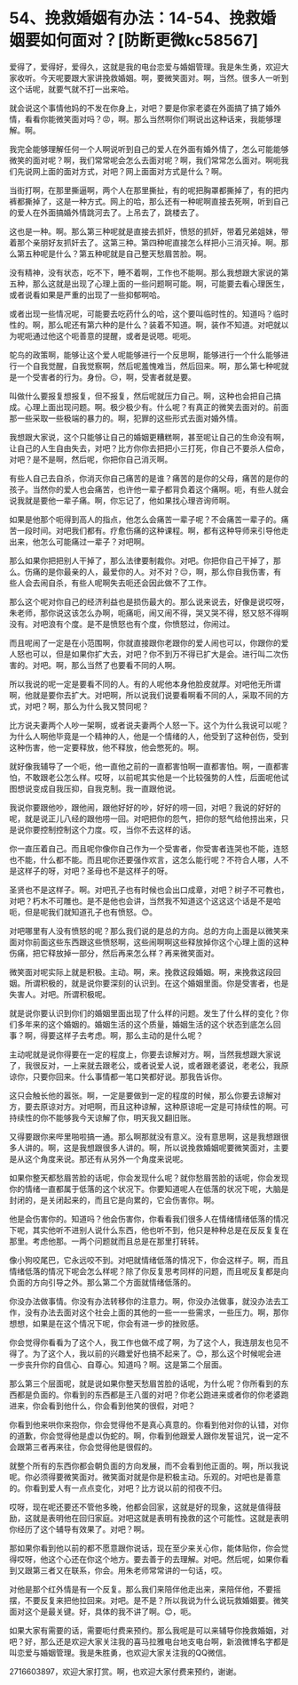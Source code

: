 # 54、挽救婚姻有办法：14-54、挽救婚姻要如何面对？[防断更微kc58567]

爱得了，爱得好，爱得久，这就是我的电台恋爱与婚姻管理。我是朱生勇，欢迎大家收听。今天呢要跟大家讲挽救婚姻。啊，要微笑面对。啊，当然。很多人一听到这个话呢，就要气就不打一出来哈。

就会说这个事情他妈的不发在你身上，对吧？要是你家老婆在外面搞了搞了婚外情，看看你能微笑面对吗？😡，啊。那么当然啊你们啊说出这种话来，我能够理解。啊。

我完全能够理解任何一个人啊说听到自己的爱人在外面有婚外情了，怎么可能能够微笑的面对呢？啊，我们常常呢会怎么去面对呢？啊，我们常常怎么面对。啊呃我们先说网上面的面对方式，对吧？网上面面对方式是什么？啊。

当街打啊，在那里撕逼啊，两个人在那里撕扯，有的呢把胸罩都撕掉了，有的把内裤都撕掉了，这是一种方式。网上的哈，那么还有一种呢啊直接去死啊，听到自己的爱人在外面搞婚外情跳河去了。上吊去了，跳楼去了。

这也是一种。啊。那么第三种呢就是直接去抓奸，愤怒的抓奸，带着兄弟姐妹，带着那个亲朋好友抓奸去了。这第三种。第四种呢直接怎么样把小三消灭掉。啊。那么第五种呢是什么？第五种呢就是自己整天愁眉苦脸。啊。

没有精神，没有状态，吃不下，睡不着啊，工作也不能啊。那么我想跟大家说的第五种，那么这就是出现了心理上面的一些问题啊可能。啊，可能要去看心理医生，或者说看如果是严重的出现了一些抑郁啊哈。

或者出现一些情况呢，可能要去吃药什么的哈，这个要叫临时性的。知道吗？临时性的。啊，那么呢还有第六种的是什么？装着不知道。啊，装作不知道。对吧就以为呢呃通过他这个呃善意的提醒，或者是说嗯。呃呃。

鸵鸟的政策啊，能够让这个爱人呢能够进行一个反思啊，能够进行一个什么能够进行一个自我觉醒，自我觉察啊，然后呢羞愧难当，然后回来。啊，那么第七种呢就是一个受害者的行为。身份。😔，啊，受害者就是要。

叫做什么要报复想报复，但不报复，然后呢就压力自己。啊，这种也会把自己搞成。心理上面出现问题。啊。极少极少有。什么呢？有真正的微笑去面对的。前面那一些采取一些极端的暴力的。啊，犯罪的这些形式去面对婚外情。

我想跟大家说，这个只能够让自己的婚姻更糟糕啊，甚至呢让自己的生命没有啊，让自己的人生自由失去，对吧？比方你你去把把小三打死，你自己不要杀人偿命，对吧？是不是啊，然后呢，你把你自己消灭啊。

有些人自己去自杀，你消灭你自己痛苦的是谁？痛苦的是你的父母，痛苦的是你的孩子。当然你的爱人也会痛苦，也许他一辈子都背负着这个痛啊。呃，有些人就会说我就是要他一辈子痛。啊，你忘记了，他如果找心理咨询师啊。

如果是他那个呃得到高人的指点，他怎么会痛苦一辈子呢？不会痛苦一辈子的。痛苦一段时间。对吧我们都有。疗愈伤痛的这种课程。啊，都有这种导师来引导他走出来，他怎么可能痛过一辈子？对吧啊。

那么如果你把把别人干掉了，那么法律要制裁你。对吧。你把你自己干掉了，那么。伤痛的是你最亲的人，最爱你的人。对不对？😔，啊，那么你自我伤害，有些人会去闹自杀，有些人呢啊失去呃还会因此做不了工作。

那么这个呢对你自己的经济利益也是损伤最大的。那么说来说去，好像是说哎呀，朱老师，那你说这该怎么办啊，呃痛呃，闹又闹不得，哭又哭不得，怒又怒不得啊没有。对吧浪有个度。是不是愤怒也有个度，你愤怒过，你闹过。

而且呢闹了一定是在小范围啊，你就直接跟你老跟你的爱人闹也可以，你跟你的爱人怒也可以，但是如果你扩大去，对吧？你不到万不得已扩大是会。进行叫二次伤害的。对吧。啊，那么当然了也要看不同的人啊。

所以我说的呢一定是要看不同的人。有的人呢他本身他脸皮就厚。对吧他无所谓啊，他就是要你去扩大。对吧啊，所以说我们说要看啊看不同的人，采取不同的方式，对吧？啊，那么为什么我又赞同呢？

比方说夫妻两个人吵一架啊，或者说夫妻两个人怒一下。这个为什么我说可以呢？为什么人啊他毕竟是一个精神的人，他是一个情绪的人，他受到了这种创伤，受到这种伤害，他一定要释放，他不释放，他会憋死的。啊。

就好像我辅导了一个呃，他一直他之前的一直都害怕啊一直都害怕。啊，一直都害怕，不敢跟老公怎么样。哎呀，以前呢其实他是一个比较强势的人性，后面呢他试图想说变成自我压抑，自我克制。我一直跟他说。

我说你要跟他吵，跟他闹，跟他好好的吵，好好的唠一回，对吧？我说的好好的呢，就是说正儿八经的跟他唠一回。对吧把你的怨气，把你的怒气给他捞出来，只是说你要控制控制这个力度。哎，当你不去这样的话。

你一直压着自己。而且呢你像你自己作为一个受害者，你受害者连哭也不能，连怒也不能，什么都不能。而且呢你还要强作欢言，这怎么能行呢？不符合人哪，人不是这样子的呀，对吧？圣母也不是这样子的呀。

圣贤也不是这样子。啊。对吧孔子也有时候也会出口成章，对吧？树子不可教也，对吧？朽木不可雕也。是不是他也会讲，当然我不知道这个这这这个话是不是哈呃，但是呢我们就知道孔子也有愤怒。😊。

对吧哪里有人没有愤怒的呢？那么我们说的是总的方向。总的方向上面是以微笑来面对你前面这些东西跟这些愤怒啊，这些闹啊啊这些释放掉你这个心理上面的这种伤痛，把它释放掉一部分，然后再来怎么样？再来微笑面对。

微笑面对呢实际上就是积极。主动。啊，来。挽救这段婚姻。啊，来挽救这段回姻。所谓积极的，就是说你要深刻的认识到。在这个婚姻里面。你是受害者，也是失害人。对吧。所谓积极呢。

就是说你要认识到你们的婚姻里面出现了什么样的问题。发生了什么样的变化？你们多年来的这个婚姻的。婚姻生活的这个质量，婚姻生活的这个状态到底怎么回事？啊，得要这样子去考虑。啊，那么主动的是什么呢？

主动呢就是说你得要在一定的程度上，你要去谅解对方。啊，当然我想跟大家说了，我很反对，一上来就去跟老公，或者说爱人说，或者跟老婆说，老老公，我原谅你，只要你回来。什么事情都一笔口笑都好说。那我告诉你。

这只会触长他的嚣张。啊，一定是要做到一定的程度的时候，那么你要去谅解对方，要去原谅对方。对吧啊，而且这种谅解，这种原谅呢一定是可持续性的啊。可持续性的你不能够我今天谅解了你，明天我又翻旧账。

又得要跟你来哔里啪啦搞一通。那么啊那就没有意义。没有意思啊，这是我想跟很多人讲的。啊，这是我想跟很多人讲的。啊，所以说挽救婚姻呢要微笑面对，主要是从这个角度来说。那还有从另外一个角度来说呢。

如果你整天都愁眉苦脸的话呢，你会发现什么呢？就你愁眉苦脸的话呢，你会发现你的情绪一直都属于低落的这个状况下。你要知道呢人在低落的状况下呢，大脑是封闭的，是关闭起来的，而且它是向累的，它会伤害你。啊。

他是会伤害你的。知道吗？他会伤害你，你看看我们很多人在情绪情绪低落的情况下呢，其实他听不进别人说什么东西，他也听不到，他只是种种总是在反反复复在那里。考虑他那。一两个问题就而且总是在那里打转转。

像小狗咬尾巴，它永远咬不到。对吧就情绪低落的情况下，你会这样子。啊，而且情绪低落的情况下呢会怎么样呢？除了你反复思考同样的问题，而且呢反复都是向负面的方向引导之外。那么第二个方面就情绪低落的。

你没办法做事情。你没有办法转移你的注意力。啊，你没办法做事，就没办法去工作，没有办法去面对这个社会上面的其他的一些一一些需求，一些压力。啊，那你想想，如果是在这个情况下呢，你会有进一步的挫败感。

你会觉得你看看为了这个人，我工作也做不成了啊，为了这个人，我连朋友也见不得了。为了这个人，我以前的兴趣爱好也搞不起来了。😊，那么这个时候呢会进一步丧升你的自信心、自尊心。知道吗？啊。这是第二个层面。

那么第三个层面呢，就是说如果你整天愁眉苦脸的话呢，为什么呢？你所看到的东西都是负面的。你看到的东西都是王八蛋的对吧？你老公跑进来或者你的你老婆跑进来，你会看到他什么，你会看到他笑的很假，对吧？

你看到他来哄你来抱你，你会觉得他不是真心真意的。你看到他对你的认错，对你的道歉，你会觉得他是虚以伪蛇的。啊，你看到他跟爱人跟你发誓诅咒，说一定不会跟第三者再来往，你会觉得他是很假的。

就整个所有的东西你都会朝负面的方向发展，而不会看到他正面的。啊，所以我说呢。你必须得要微笑面对。微笑面对就是你是积极主动。乐观的。对吧也是善意的。你看到爱人有一点点变化，对吧？比方说以前的彻夜不归。

哎呀，现在呢还要还不管他多晚，他都会回家，这就是好的现象，这就是值得鼓励，这就是表明他在回归家庭。对吧这就是表明有挽救的这个可能性。这就是表明你经历了这个辅导有效果了。对吧？啊。

那如果你看到他以前的都不愿意跟你说话，现在至少来关心你，能体贴你，你会觉得哎呀，他这个心还在你这个地方。要去善于的去理解。对吧。然后呢，如果你看到又跟第三者又在联系，你会。用朱老师常常讲的一句话，哎。

对他是那个红外情是有一个反复。那么我们来陪伴他走出来，来陪伴他，不要摇摆，不要反复来把他拉回来。对吧。是不是？所以我说为什么说玩救婚姻要。微笑面对这个是最关键。好，具体的我不讲了啊。😊，呃。

如果大家有需要的话，需要呃付费来预约。那么我呢是可以来辅导你挽救婚姻，对吧？好，那么还是欢迎大家关注我的喜马拉雅电台地支电台啊，新浪微博名字都是叫恋爱与婚姻管理。我是朱胜勇，也欢迎大家关注我的QQ微信。

2716603897，欢迎大家打赏。啊，也欢迎大家付费来预约，谢谢。